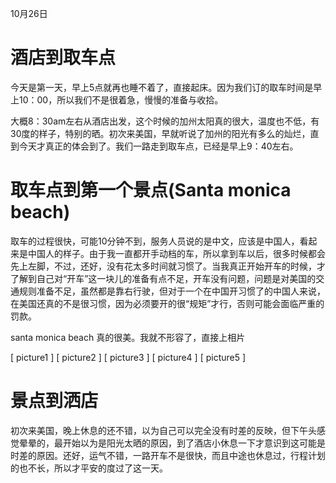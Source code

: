 
10月26日

# 酒店到取车点
   今天是第一天，早上5点就再也睡不着了，直接起床。因为我们订的取车时间是早上10：00，所以我们不是很着急，慢慢的准备与收拾。

   大概8：30am左右从酒店出发，这个时候的加州太阳真的很大，温度也不低，有30度的样子，特别的晒。初次来美国，早就听说了加州的阳光有多么的灿烂，直到今天才真正的体会到了。我们一路走到取车点，已经是早上9：40左右。

# 取车点到第一个景点(Santa monica beach)
   取车的过程很快，可能10分钟不到，服务人员说的是中文，应该是中国人，看起来是中国人的样子。由于我一直都开手动档的车，所以拿到车以后，很多时候都会先上左脚，不过，还好，没有花太多时间就习惯了。当我真正开始开车的时候，才了解到自己对“开车”这一块儿的准备有点不足，开车没有问题，问题是对美国的交通规则准备不足，虽然都是靠右行驶，但对于一个在中国开习惯了的中国人来说，在美国还真的不是很习惯，因为必须要开的很“规矩”才行，否则可能会面临严重的罚款。


   santa monica beach 真的很美。我就不形容了，直接上相片

   [ picture1 ]
   [ picture2 ]
   [ picture3 ]
   [ picture4 ]
   [ picture5 ]

# 景点到洒店
   初次来美国，晚上休息的还不错，以为自己可以完全没有时差的反映，但下午头感觉晕晕的，最开始以为是阳光太晒的原因，到了酒店小休息一下才意识到这可能是时差的原因。还好，运气不错，一路开车不是很快，而且中途也休息过，行程计划的也不长，所以才平安的度过了这一天。



